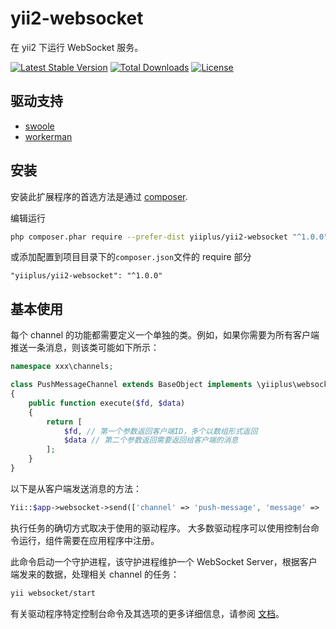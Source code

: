 # yii2-websocket

在 yii2 下运行 WebSocket 服务。

[![Latest Stable Version](https://poser.pugx.org/yiiplus/yii2-websocket/v/stable)](https://packagist.org/packages/yiiplus/yii2-websocket)
[![Total Downloads](https://poser.pugx.org/yiiplus/yii2-websocket/downloads)](https://packagist.org/packages/yiiplus/yii2-websocket)
[![License](https://poser.pugx.org/yiiplus/yii2-websocket/license)](https://packagist.org/packages/yiiplus/yii2-websocket)

## 驱动支持
- [swoole](docs/guide/dirver-swoole.md)
- [workerman](docs/guide/dirver-workerman.md)

## 安装

安装此扩展程序的首选方法是通过 [composer](http://getcomposer.org/download/).

编辑运行

```bash
php composer.phar require --prefer-dist yiiplus/yii2-websocket "^1.0.0"
```

或添加配置到项目目录下的`composer.json`文件的 require 部分

```
"yiiplus/yii2-websocket": "^1.0.0"
```

## 基本使用

每个 channel 的功能都需要定义一个单独的类。例如，如果你需要为所有客户端推送一条消息，则该类可能如下所示：

```php
namespace xxx\channels;

class PushMessageChannel extends BaseObject implements \yiiplus\websocket\ChannelInterface
{
	public function execute($fd, $data)
	{
		return [
			$fd, // 第一个参数返回客户端ID，多个以数组形式返回
			$data // 第二个参数返回需要返回给客户端的消息
		];
	} 
}
```

以下是从客户端发送消息的方法：

```php
Yii::$app->websocket->send(['channel' => 'push-message', 'message' => '用户 xxx 送了一台飞机！']);
```

执行任务的确切方式取决于使用的驱动程序。 大多数驱动程序可以使用控制台命令运行，组件需要在应用程序中注册。

此命令启动一个守护进程，该守护进程维护一个 WebSocket Server，根据客户端发来的数据，处理相关 channel 的任务：

```bash
yii websocket/start
```

有关驱动程序特定控制台命令及其选项的更多详细信息，请参阅 [文档](docs/guide/)。
